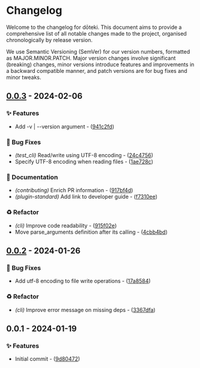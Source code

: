 # Changelog

Welcome to the changelog for dōteki. This document aims to provide a comprehensive list of all notable changes made to the project, organised chronologically by release version.

We use Semantic Versioning (SemVer) for our version numbers, formatted as MAJOR.MINOR.PATCH. Major version changes involve significant (breaking) changes, minor versions introduce features and improvements in a backward compatible manner, and patch versions are for bug fixes and minor tweaks.

## [0.0.3](https://github.com/welpo/doteki/compare/v0.0.2..v0.0.3) - 2024-02-06

### ✨ Features

- Add -v | --version argument - ([941c2fd](https://github.com/welpo/doteki/commit/941c2fd7057792cdca5a6d088bb720b8b523d179))

### 🐛 Bug Fixes

- *(test_cli)* Read/write using UTF-8 encoding - ([24c4756](https://github.com/welpo/doteki/commit/24c4756f6f388550627f2909af6caea3e762b68b))
- Specify UTF-8 encoding when reading files - ([1ae728c](https://github.com/welpo/doteki/commit/1ae728c38920cb5d205306133a20b1893ba60c56))

### 📝 Documentation

- *(contributing)* Enrich PR information - ([917bf4d](https://github.com/welpo/doteki/commit/917bf4d559d5515978aa4734aaad30f97c3e71bc))
- *(plugin-standard)* Add link to developer guide - ([f7310ee](https://github.com/welpo/doteki/commit/f7310ee7e7985ea39868d08a6e8614fc213082da))

### ♻️ Refactor

- *(cli)* Improve code readability - ([915f02e](https://github.com/welpo/doteki/commit/915f02ebd81d4dc152585251519ed8a55afeb287))
- Move parse_arguments definition after its calling - ([4cbb4bd](https://github.com/welpo/doteki/commit/4cbb4bdd5e93efabbe6c274161d14fb5662124aa))

## [0.0.2](https://github.com/welpo/doteki/compare/v0.0.1..v0.0.2) - 2024-01-26

### 🐛 Bug Fixes

- Add utf-8 encoding to file write operations - ([17a8584](https://github.com/welpo/doteki/commit/17a8584822c1cedaa38f6897eefebca70d7f6039))

### ♻️ Refactor

- *(cli)* Improve error message on missing deps - ([3367dfa](https://github.com/welpo/doteki/commit/3367dfac2ac17459d70968d727e9879f2cc52a19))

## 0.0.1 - 2024-01-19

### ✨ Features

- Initial commit - ([9d80472](https://github.com/welpo/doteki/commit/9d8047210edecbd0a4db2ba478f2dffab102ab68))

<!-- generated by git-cliff -->
